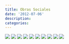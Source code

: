 ```yaml
---
title: Obras Sociales
date: '2012-07-06'
description:
categories:
---
```


<img class="aligncenter" src="{{urls.media}}/obras/obras7.jpg">

<img class="aligncenter" src="{{urls.media}}/obras/obras8.jpg">

<img class="aligncenter" src="{{urls.media}}/obras/obras5.jpg">

<img class="aligncenter" src="{{urls.media}}/obras/obras1.jpg">

<img class="aligncenter" src="{{urls.media}}/obras/obras2.jpg">

<img class="aligncenter" src="{{urls.media}}/obras/obras3.jpg">

<img class="aligncenter" src="{{urls.media}}/obras/obras4.jpg">

<img class="aligncenter" src="{{urls.media}}/obras/obras6.jpg">

<img class="aligncenter" src="{{urls.media}}/obras/obras9.jpg">

<img class="aligncenter" src="{{urls.media}}/obras/obras10.jpg">
